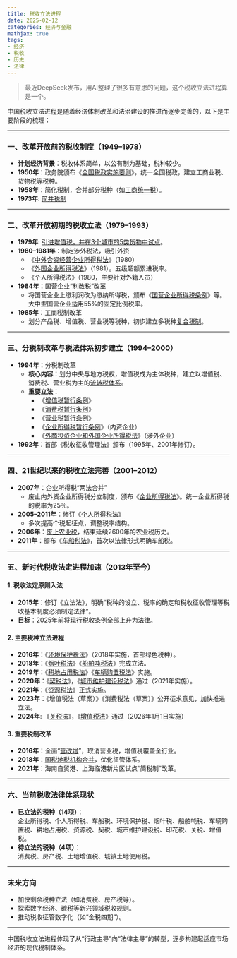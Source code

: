 ```yaml
---
title: 税收立法进程
date: 2025-02-12
categories: 经济与金融
mathjax: true
tags: 
- 经济
- 税收
- 历史
- 法律
---
```


> 最近DeepSeek发布，用AI整理了很多有意思的问题，这个税收立法进程算是一个。

中国税收立法进程是随着经济体制改革和法治建设的推进而逐步完善的，以下是主要阶段的梳理：

---

### 一、改革开放前的税收制度（1949–1978）
- **计划经济背景**：税收体系简单，以公有制为基础，税种较少。
- **1950年**：政务院颁布《[全国税政实施要则](https://baike.baidu.com/item/中国税政实施要则/12010571)》，统一全国税政，建立工商业税、货物税等税种。
- **1958年**：简化税制，合并部分税种（如[工商统一税](https://baike.baidu.com/item/工商统一税/886348)）。
- **1973年**: [简并税制](https://baike.baidu.com/item/1973年简并税制/886682)

---

### 二、改革开放初期的税收立法（1979–1993）
- **1979年**: [引进增值税，并在3个城市的5类货物中试点](https://czj.sh.gov.cn/zys_8908/zt/rmzt/yysgzzzs_9256/ggbj/20150703/0017-153340.html)。
- **1980–1981年**：制定涉外税法，吸引外资
  - 《[中外合资经营企业所得税法](https://baike.baidu.com/item/中华人民共和国中外合资经营企业所得税法/10589543)》（1980）  
  - 《[外国企业所得税法](https://baike.baidu.com/item/外国企业所得税/920407)》（1981）。五级超额累进税率。
  - 《个人所得税法》（1980，主要针对外籍人员）
- **1984年**：国营企业“[利改税](https://baike.baidu.com/item/利改税)”改革  
  - 将国营企业上缴利润改为缴纳所得税，颁布《[国营企业所得税条例](https://baike.baidu.com/item/中华人民共和国国营企业所得税条例（草案）/22621295)》等。大中型国营企业适用55%的固定比例税率。
- **1985年**：工商税制改革  
  - 划分产品税、增值税、营业税等税种，初步建立多税种[复合税制](https://baike.baidu.com/item/税制模式)。

---

### **三、分税制改革与税法体系初步建立（1994–2000）**
- **1994年**：分税制改革  
  - **核心内容**：划分中央与地方税权，增值税成为主体税种，建立以增值税、消费税、营业税为主的[流转税体系](https://baike.baidu.com/item/税制模式/11038130)。
  - **重要立法**：  
    - 《[增值税暂行条例](https://baike.baidu.com/item/中华人民共和国增值税暂行条例)》  
    - 《[消费税暂行条例](https://baike.baidu.com/item/消费税暂行条例)》  
    - 《[营业税暂行条例](https://baike.baidu.com/item/中华人民共和国营业税暂行条例)》  
    - 《[企业所得税暂行条例](https://baike.baidu.com/item/中华人民共和国企业所得税暂行条例)》（内资企业）  
    - 《[外商投资企业和外国企业所得税法](https://baike.baidu.com/item/中华人民共和国外商投资企业和外国企业所得税法)》（涉外企业）
- **1992年**：首部《税收征收管理法》颁布（1995年、2001年修订）。

---

### 四、21世纪以来的税收立法完善（2001–2012）
- **2007年**：企业所得税“两法合并”  
  - 废止内外资企业所得税分立制度，颁布《[企业所得税法](https://baike.baidu.com/item/中华人民共和国企业所得税法/2529391)》。统一企业所得税的税率为25％。
- **2005–2011年**：修订《[个人所得税法](https://baike.baidu.com/item/中华人民共和国个人所得税法/1289974)》  
  - 多次提高个税起征点，调整税率结构。
- **2006年**：[废止农业税](https://baike.baidu.com/item/全国人民代表大会常务委员会关于废止《中华人民共和国农业税条例》的决定/9833356)，结束延续2600年的农业税历史。
- **2011年**：颁布《[车船税法](https://baike.baidu.com/item/中华人民共和国车船税法)》，首次以法律形式明确车船税。

---

### 五、新时代税收法定进程加速（2013年至今）
#### 1. 税收法定原则入法
- **2015年**：修订《立法法》，明确“税种的设立、税率的确定和税收征收管理等税收基本制度必须制定法律”。
- **目标**：2025年前将现行税收条例全部上升为法律。

#### 2. 主要税种立法进程
- **2016年**：《[环境保护税法](https://baike.baidu.com/item/中华人民共和国环境保护税法)》（2018年实施，首部绿色税种）。
- **2018年**：《[烟叶税法](https://baike.baidu.com/item/中华人民共和国烟叶税法/19450784)》《[船舶吨税法](https://baike.baidu.com/item/中华人民共和国船舶吨税法/22187175)》完成立法。
- **2019年**：《[耕地占用税法](https://baike.baidu.com/item/中华人民共和国耕地占用税法/18298866)》《[车辆购置税法](https://baike.baidu.com/item/中华人民共和国车辆购置税法)》实施。
- **2020年**：《[契税法](https://baike.baidu.com/item/中华人民共和国契税法)》，《[城市维护建设税法](https://baike.baidu.com/item/中华人民共和国城市维护建设税法/22860974)》通过（2021年实施）。
- **2021年**：《[资源税法](https://www.chinatax.gov.cn/chinatax/n810214/n810641/n2985871/n2985888/n2985983/c5136107/content.html)》正式实施。
- **2023年**：《增值税法（草案）》《消费税法（草案）》公开征求意见，加快推进立法。
- **2024年**: 《[关税法](https://baike.baidu.com/item/中华人民共和国关税法/19427065)》，《[增值税法](https://baike.baidu.com/item/中华人民共和国增值税法/18298785)》通过（2026年1月1日实施）

#### 3. 重要税制改革
- **2016年**：全面“[营改增](https://baike.baidu.com/item/营业税改增值税)”，取消营业税，增值税覆盖全行业。
- **2018年**：[国税地税机构合并](https://baike.baidu.com/item/国地税合并)，优化征管体系。
- **2021年**：海南自贸港、上海临港新片区试点“简税制”改革。

---

### 六、当前税收法律体系现状
- **已立法的税种（14项）**：  
  企业所得税、个人所得税、车船税、环境保护税、烟叶税、船舶吨税、车辆购置税、耕地占用税、资源税、契税、城市维护建设税、印花税、关税、增值税。
- **待立法的税种（4项）**：  
  消费税、房产税、土地增值税、城镇土地使用税。

---

### 未来方向
- 加快剩余税种立法（如消费税、房产税等）。
- 探索数字经济、碳税等新兴领域税收规则。
- 推动税收征管数字化（如“金税四期”）。

---

中国税收立法进程体现了从“行政主导”向“法律主导”的转型，逐步构建起适应市场经济的现代税制体系。
